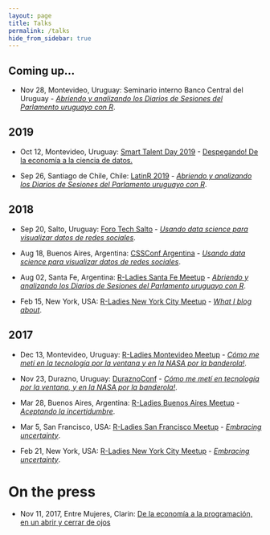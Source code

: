 ```yaml
---
layout: page
title: Talks
permalink: /talks
hide_from_sidebar: true
---
```


## Coming up...

  * Nov 28, Montevideo, Uruguay: Seminario interno Banco Central del Uruguay - [_Abriendo y analizando los Diarios de Sesiones del Parlamento uruguayo con R_](https://docs.google.com/presentation/d/1YqCmlheJkcVw3AG1vaS1rfYAjinu0FCNiDNemeqtvB0/edit?usp=sharing).

## 2019

  * Oct 12, Montevideo, Uruguay: [Smart Talent Day 2019](https://www.smarttalent.uy/day2019) - [Despegando! De la economía a la ciencia de datos.](https://docs.google.com/presentation/d/1w7YAEMlM4LZq94KpsPA_XQz-SMVs3JkxaX7SSddun14/edit?usp=sharing)

  * Sep 26, Santiago de Chile, Chile: [LatinR 2019](https://latin-r.com) - [_Abriendo y analizando los Diarios de Sesiones del Parlamento uruguayo con R_](https://docs.google.com/presentation/d/13-iRrqbrTL6IAr8x0dOVKqkb6PvLtrV87WS4MEKtOb4/edit?usp=sharing).
  
## 2018

  * Sep 20, Salto, Uruguay: [Foro Tech Salto](https://www.meetup.com/Foro-Tecnologico-de-Salto/) - [_Usando data science para visualizar datos de redes sociales_](https://docs.google.com/presentation/d/1Pk4nhR-65HohPvJwTPApit6B5k88qk3wamPcMxpOUrM/edit?usp=sharing).

  * Aug 18, Buenos Aires, Argentina: [CSSConf Argentina](https://cssconfar.com/) - [_Usando data science para visualizar datos de redes sociales_](https://docs.google.com/presentation/d/1WyGtoOa9-4Alpr7x6aqpRSkb1HWM5MZgP3NKzpuYgFA/edit?usp=sharing).

  * Aug 02, Santa Fe, Argentina: [R-Ladies Santa Fe Meetup](https://www.meetup.com/rladies-santa-fe/events/251650981/) - [_Abriendo y analizando los Diarios de Sesiones del Parlamento uruguayo con R_](https://docs.google.com/presentation/d/12E6dWEdRGazal3VNYEVVJr17KFJS8FN_LW3OofJw5dM/edit?usp=sharing).
  
  * Feb 15, New York, USA: [R-Ladies New York City Meetup](https://www.meetup.com/rladies-newyork/events/247304067/) - [_What I blog about_](https://docs.google.com/presentation/d/1JSRkQJskAVf0cl9A5gbxLxjc9GUg_0O-eL4G-Wq41So/edit?usp=sharing).

## 2017

  * Dec 13, Montevideo, Uruguay: [R-Ladies Montevideo Meetup](https://www.meetup.com/rladies-montevideo/events/245560636/) - [_Cómo me metí en la tecnología por la ventana y en la NASA por la banderola!_](https://docs.google.com/presentation/d/1YBmleq5a0211rYbhq4krHeKOfy5M6bf5gjKpbqZ26io/edit?usp=sharing).
  
  * Nov 23, Durazno, Uruguay: [DuraznoConf](https://duraznoconf.uy/) - [_Cómo me metí en tecnología por la ventana, y en la NASA por la banderola!_](https://docs.google.com/presentation/d/1DFHq0dX2vPT7GCBEE0cWlIq2m9psWyi-NmL0emYZiKc/edit?usp=sharing).

  * Mar 28, Buenos Aires, Argentina: [R-Ladies Buenos Aires Meetup](https://www.meetup.com/rladies-buenos-aires/events/238489452/) - [_Aceptando la incertidumbre_](https://docs.google.com/presentation/d/1Q8_7XXFJUGgxzOInKTELfrSXE7W_VNjtTY-daKkCdfM/edit?usp=sharing).

  * Mar 5, San Francisco, USA: [R-Ladies San Francisco Meetup](https://www.meetup.com/rladies-san-francisco/events/237912126/) - [_Embracing uncertainty_](https://docs.google.com/presentation/d/1VPzR8sdEa141Zy15PmKc-rZg1NHw_EJq0WZHC2LlvC4/edit?usp=sharing).
  
  * Feb 21, New York, USA: [R-Ladies New York City Meetup](https://www.meetup.com/rladies-newyork/events/237328664/) - [_Embracing uncertainty_](https://docs.google.com/presentation/d/1VPzR8sdEa141Zy15PmKc-rZg1NHw_EJq0WZHC2LlvC4/edit?usp=sharing).
  
  
# On the press

  * Nov 11, 2017, Entre Mujeres, Clarin: [De la economía a la programación, en un abrir y cerrar de ojos](https://www.clarin.com/entremujeres/carrera-y-dinero/economia-programacion-abrir-cerrar-ojos_0_SJAIhKxgz.html)


  

  

  

  
